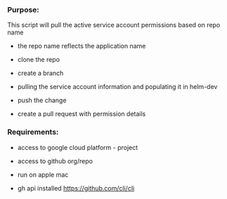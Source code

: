 ### Purpose: 

This script will pull the active service account permissions based on repo name

* the repo name reflects the application name

* clone the repo 

* create a branch

* pulling the service account information and populating it in helm-dev

* push the change

* create a pull request with permission details


### Requirements:

* access to google cloud platform - project 

* access to github org/repo

* run on apple mac

* gh api installed https://github.com/cli/cli
